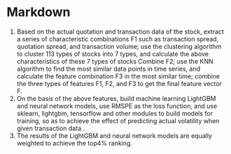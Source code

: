 # Markdown
1. Based on the actual quotation and transaction data of the stock, extract a series of characteristic combinations F1 such as transaction spread, quotation spread, and transaction volume; use the clustering algorithm to cluster 113 types of stocks into 7 types, and calculate the above characteristics of these 7 types of stocks Combine F2; use the KNN algorithm to find the most similar data points in time series, and calculate the feature combination F3 in the most similar time; combine the three types of features F1, F2, and F3 to get the final feature vector F.
2. On the basis of the above features, build machine learning LightGBM and neural network models, use RMSPE as the loss function, and use sklearn, lightgbm, tensorflow and other modules to build models for training, so as to achieve the effect of predicting actual volatility when given transaction data .
3. The results of the LightGBM and neural network models are equally weighted to achieve the top4% ranking.
